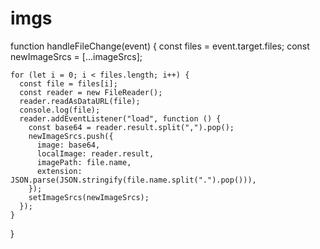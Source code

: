 # imgs

  function handleFileChange(event) {
    const files = event.target.files;
    const newImageSrcs = [...imageSrcs];

    for (let i = 0; i < files.length; i++) {
      const file = files[i];
      const reader = new FileReader();
      reader.readAsDataURL(file);
      console.log(file);
      reader.addEventListener("load", function () {
        const base64 = reader.result.split(",").pop();
        newImageSrcs.push({
          image: base64,
          localImage: reader.result,
          imagePath: file.name,
          extension: JSON.parse(JSON.stringify(file.name.split(".").pop())),
        });
        setImageSrcs(newImageSrcs);
      });
    }
  }
